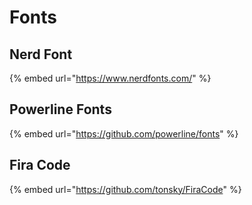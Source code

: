 # Fonts

## Nerd Font

{% embed url="https://www.nerdfonts.com/" %}

## Powerline Fonts

{% embed url="https://github.com/powerline/fonts" %}

## Fira Code

{% embed url="https://github.com/tonsky/FiraCode" %}

